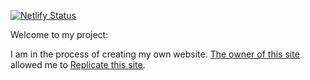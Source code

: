 [![Netlify Status](https://api.netlify.com/api/v1/badges/feab3b95-c1bf-45ca-9244-384b754c94a9/deploy-status)](https://app.netlify.com/sites/andradge/deploys)

Welcome to my project:

<p>I am in the process of creating my own website. <a href='https://www.visibledata.co.uk' target='_blank'>The owner of this site</a> allowed me to <a href='https://www.visibledata.co.uk/blog/2018/01/30/2018-01-30_visible-setup/' target='_blank'>Replicate this site</a>. </p>
